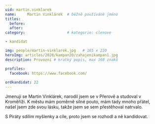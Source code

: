 ```yaml
---
uid: martin.vinklarek
name:     Martin Vinklárek 	# běžně používáné jméno
titles:
  before: 
  after:
category:                   # kategorie: clenove

- kandidat

img: people/martin-vinklarek.jpg   # 165 x 220
heroImg: articles/2020/kampan20/zahajenikampan1.jpg
description: Provozní # kratký popis, max 160 znaků

profiles:
  facebook: https://www.facebook.com/
  
ordkandidat: 22
---
```


Jmenuji se Martin Vinklárek, narodil jsem se v Přerově a studoval v Kroměříži. K městu mám poměrně silné pouto, mám tady mnoho přátel, našel jsem zde svou lásku, takže jsem se sem přestěhoval natrvalo.

S Piráty sdílím myšlenky a cíle, proto jsem se rozhodl a ně kandidovat.

